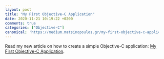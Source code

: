 ```yaml
---
layout: post
title: "My First Objective-C Application"
date: 2020-11-21 10:19:22 +0200
comments: true
categories: ["Objective-C"]
canonical: 'https://medium.matsinopoulos.gr/my-first-objective-c-application-fbfc215b57f0'
---
```


Read my new article on how to create a simple Objective-C application: [My First Objective-C Application](https://medium.matsinopoulos.gr/my-first-objective-c-application-fbfc215b57f0).
